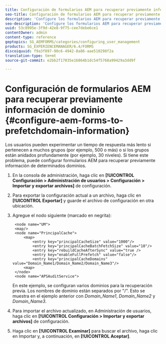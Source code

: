 ```yaml
---
title: Configuración de formularios AEM para recuperar previamente información de dominio
seo-title: Configuración de formularios AEM para recuperar previamente información de dominio
description: 'Configure los formularios AEM para recuperar previamente la información del dominio si experimenta un tiempo de respuesta más lento debido a grupos profundamente anidados o si es miembro de muchos grupos. '
seo-description: 'Configure los formularios AEM para recuperar previamente la información del dominio si experimenta un tiempo de respuesta más lento debido a grupos profundamente anidados o si es miembro de muchos grupos. '
uuid: 53c8995e-3f9d-42e8-9f75-cee7debe6ce1
contentOwner: admin
content-type: reference
geptopics: SG_AEMFORMS/categories/configuring_user_management
products: SG_EXPERIENCEMANAGER/6.4/FORMS
discoiquuid: f9a3f897-90c6-4942-8a86-aae510298f2a
translation-type: tm+mt
source-git-commit: e2bb2f17035e16864b1dc54f5768a99429a3dd9f

---
```



# Configuración de formularios AEM para recuperar previamente información de dominio {#configure-aem-forms-to-prefetchdomain-information}

Los usuarios pueden experimentar un tiempo de respuesta más lento si pertenecen a muchos grupos (por ejemplo, 500 o más) o si los grupos están anidados profundamente (por ejemplo, 30 niveles). Si tiene este problema, puede configurar formularios AEM para recuperar previamente información de determinados dominios.

1. En la consola de administración, haga clic en **[!UICONTROL Configuración > Administración de usuarios > Configuración > Importar y exportar archivos]** de configuración.
1. Para exportar la configuración actual a un archivo, haga clic en **[!UICONTROL Exportar]** y guarde el archivo de configuración en otra ubicación.
1. Agregue el nodo siguiente (marcado en negrita):

   ```as3
    <node name="UM"> 
    <map/>  
    <node name="PrincipalCache"> 
        <map> 
            <entry key="principalCacheSize" value="1000"/> 
            <entry key="principalCacheBatchFetchSize" value="10"/> 
            <entry key="rebuildCacheAfterSync" value="true /> 
            <entry key="enableFullPrefetch" value="false"/> 
            <entry key="principalCacheDomains" value="Domain_Name1/Domain_Name2/Domain_Name3"/> 
        <map> 
    </node> 
    <node name="APSAuditService">
   ```

   En este ejemplo, se configuran varios dominios para la recuperación previa. Los nombres de dominio están separados por &quot;/&quot;. Esto se muestra en el ejemplo anterior con *Domain_Name1*, *Domain_Name2* y *Domain_Name3*.

1. Para importar el archivo actualizado, en Administración de usuarios, haga clic en **[!UICONTROL Configuración > Importar y exportar archivos]** de configuración.
1. Haga clic en **[!UICONTROL Examinar]** para buscar el archivo, haga clic en Importar y, a continuación, en **[!UICONTROL Aceptar]**.

